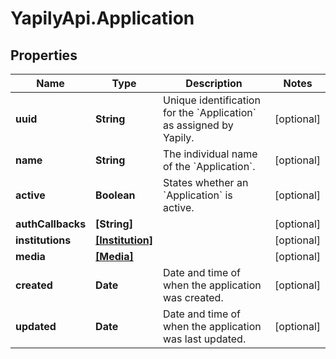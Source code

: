 # YapilyApi.Application

## Properties

Name | Type | Description | Notes
------------ | ------------- | ------------- | -------------
**uuid** | **String** | Unique identification for the &#x60;Application&#x60; as assigned by Yapily. | [optional] 
**name** | **String** | The individual name of the &#x60;Application&#x60;. | [optional] 
**active** | **Boolean** | States whether an &#x60;Application&#x60; is active. | [optional] 
**authCallbacks** | **[String]** |  | [optional] 
**institutions** | [**[Institution]**](Institution.md) |  | [optional] 
**media** | [**[Media]**](Media.md) |  | [optional] 
**created** | **Date** | Date and time of when the application was created. | [optional] 
**updated** | **Date** | Date and time of when the application was last updated. | [optional] 


